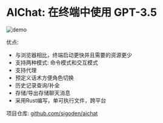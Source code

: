 # AIChat: 在终端中使用 GPT-3.5

![demo](https://user-images.githubusercontent.com/4012553/222600858-3fb60051-2bf2-4505-92ff-649356cdb1f6.gif)

优点:

- 与浏览器相比，终端启动更快并且需要的资源更少
- 支持两种模式: 命令模式和交互模式
- 支持代理
- 预定义话术方便角色切换
- 历史记录查询/补全
- 存储/导出存储聊天消息
- 采用Rust编写，单可执行文件，跨平台

项目仓库: [github.com/sigoden/aichat](https://github.com/sigoden/aichat)